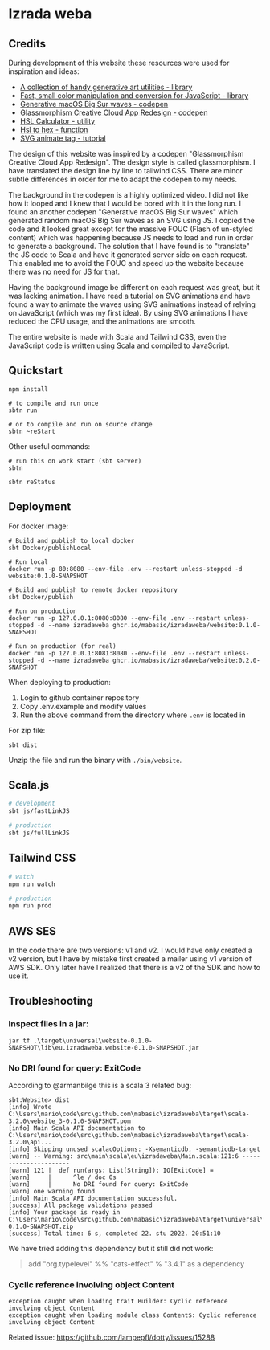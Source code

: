 # Izrada weba

## Credits

During development of this website these resources were used for inspiration and ideas:

- [A collection of handy generative art utilities - library](https://github.com/georgedoescode/generative-utils)
- [Fast, small color manipulation and conversion for JavaScript - library](https://github.com/bgrins/TinyColor)
- [Generative macOS Big Sur waves - codepen](https://codepen.io/georgedoescode/pen/bGBzGKZ)
- [Glassmorphism Creative Cloud App Redesign - codepen](https://codepen.io/TurkAysenur/pen/ZEpxeYm)
- [HSL Calculator - utility](https://www.w3schools.com/colors/colors_hsl.asp)
- [Hsl to hex - function](https://stackoverflow.com/questions/36721830/convert-hsl-to-rgb-and-hex)
- [SVG animate tag - tutorial](https://codeburst.io/svg-morphing-the-easy-way-and-the-hard-way-c117a620b65f)

The design of this website was inspired by a codepen "Glassmorphism Creative Cloud App Redesign". The design style is called glassmorphism. I have translated the design line by line to tailwind CSS. There are minor subtle differences in order for me to adapt the codepen to my needs.

The background in the codepen is a highly optimized video. I did not like how it looped and I knew that I would be bored with it in the long run. I found an another codepen "Generative macOS Big Sur waves" which generated random macOS Big Sur waves as an SVG using JS. I copied the code and it looked great except for the massive FOUC (Flash of un-styled content) which was happening because JS needs to load and run in order to generate a background. The solution that I have found is to "translate" the JS code to Scala and have it generated server side on each request. This enabled me to avoid the FOUC and speed up the website because there was no need for JS for that.

Having the background image be different on each request was great, but it was lacking animation. I have read a tutorial on SVG animations and have found a way to animate the waves using SVG animations instead of relying on JavaScript (which was my first idea). By using SVG animations I have reduced the CPU usage, and the animations are smooth.

The entire website is made with Scala and Tailwind CSS, even the JavaScript code is written using Scala and compiled to JavaScript.


## Quickstart

```
npm install

# to compile and run once
sbtn run

# or to compile and run on source change
sbtn ~reStart
```
Other useful commands:

```
# run this on work start (sbt server)
sbtn

sbtn reStatus
```

## Deployment


For docker image:

```
# Build and publish to local docker
sbt Docker/publishLocal

# Run local
docker run -p 80:8080 --env-file .env --restart unless-stopped -d  website:0.1.0-SNAPSHOT

# Build and publish to remote docker repository
sbt Docker/publish

# Run on production
docker run -p 127.0.0.1:8080:8080 --env-file .env --restart unless-stopped -d --name izradaweba ghcr.io/mabasic/izradaweba/website:0.1.0-SNAPSHOT

# Run on production (for real)
docker run -p 127.0.0.1:8081:8080 --env-file .env --restart unless-stopped -d --name izradaweba ghcr.io/mabasic/izradaweba/website:0.2.0-SNAPSHOT
```

When deploying to production:

1. Login to github container repository
2. Copy .env.example and modify values
3. Run the above command from the directory where `.env` is located in

For zip file:

```
sbt dist
```

Unzip the file and run the binary with `./bin/website`.

## Scala.js

```bash
# development
sbt js/fastLinkJS

# production
sbt js/fullLinkJS
```

## Tailwind CSS

```bash
# watch
npm run watch

# production
npm run prod
```

## AWS SES

In the code there are two versions: v1 and v2.
I would have only created a v2 version, but I have by mistake first created a mailer using v1 version of AWS SDK.
Only later have I realized that there is a v2 of the SDK and how to use it.

## Troubleshooting


### Inspect files in a jar:

```
jar tf .\target\universal\website-0.1.0-SNAPSHOT\lib\eu.izradaweba.website-0.1.0-SNAPSHOT.jar
```


### No DRI found for query: ExitCode

According to @armanbilge this is a scala 3 related bug: 

```
sbt:Website> dist
[info] Wrote C:\Users\mario\code\src\github.com\mabasic\izradaweba\target\scala-3.2.0\website_3-0.1.0-SNAPSHOT.pom
[info] Main Scala API documentation to C:\Users\mario\code\src\github.com\mabasic\izradaweba\target\scala-3.2.0\api...
[info] Skipping unused scalacOptions: -Xsemanticdb, -semanticdb-target
[warn] -- Warning: src\main\scala\eu\izradaweba\Main.scala:121:6 ----------------------
[warn] 121 |  def run(args: List[String]): IO[ExitCode] =
[warn]     |      ^le / doc 0s
[warn]     |      No DRI found for query: ExitCode
[warn] one warning found
[info] Main Scala API documentation successful.
[success] All package validations passed
[info] Your package is ready in C:\Users\mario\code\src\github.com\mabasic\izradaweba\target\universal\website-0.1.0-SNAPSHOT.zip
[success] Total time: 6 s, completed 22. stu 2022. 20:51:10
```

We have tried adding this dependency but it still did not work:

> add "org.typelevel" %% "cats-effect" % "3.4.1" as a dependency


### Cyclic reference involving object Content

```
exception caught when loading trait Builder: Cyclic reference involving object Content
exception caught when loading module class Content$: Cyclic reference involving object Content
```

Related issue: https://github.com/lampepfl/dotty/issues/15288

